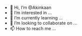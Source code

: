 - 👋 Hi, I’m @Akinkaan
- 👀 I’m interested in ...
- 🌱 I’m currently learning ...
- 💞️ I’m looking to collaborate on ...
- 📫 How to reach me ...

<!---
Akinkaan/Akinkaan is a ✨ special ✨ repository because its `README.md` (this file) appears on your GitHub profile.
You can click the Preview link to take a look at your changes.
--->
